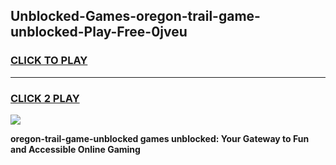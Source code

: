
## Unblocked-Games-oregon-trail-game-unblocked-Play-Free-0jveu
<h3>
<a href="https://premium76.site?title=oregon-trail-game-unblocked&ref=10A">CLICK TO PLAY</a></h3>
<hr>

<h3>
<a href="https://premium76.site?title=oregon-trail-game-unblocked&ref=10A">CLICK 2 PLAY</a>
  
</h3>

<a href="https://premium76.site?title=oregon-trail-game-unblocked&ref=10A"><img src="https://clearcache.store/games.png"></a>


**oregon-trail-game-unblocked games unblocked: Your Gateway to Fun and Accessible Online Gaming**
